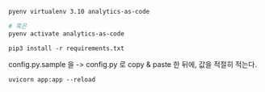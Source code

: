 ```bash
pyenv virtualenv 3.10 analytics-as-code

# 혹은
pyenv activate analytics-as-code
```
```
pip3 install -r requirements.txt
```
config.py.sample 을 -> config.py 로 copy & paste 한 뒤에, 값을 적절히 적는다.
```
uvicorn app:app --reload
```
